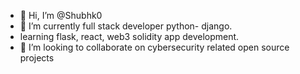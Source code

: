 - 👋 Hi, I’m @Shubhk0
- 🌱 I’m currently full stack developer python- django.
- learning flask, react, web3 solidity app development.
- 💞️ I’m looking to collaborate on cybersecurity related open source projects 

<!---
Shubhk0/Shubhk0 is a ✨ special ✨ repository because its `README.md` (this file) appears on your GitHub profile.
You can click the Preview link to take a look at your changes.
--->
